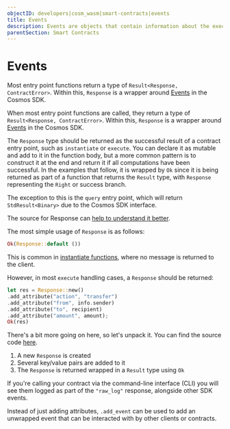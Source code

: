 ```yaml
---
objectID: developers|cosm_wasm|smart-contracts|events
title: Events
description: Events are objects that contain information about the execution of the application
parentSection: Smart Contracts
---
```


# Events

Most entry point functions return a type of `Result<Response, ContractError>`. Within this, `Response` is a wrapper around [Events](https://docs.cosmos.network/main/core/events.html) in the Cosmos SDK.

When most entry point functions are called, they return a type of `Result<Response, ContractError>`. Within this, `Response` is a wrapper around [Events](https://docs.cosmos.network/main/core/events.html) in the Cosmos SDK.

The `Response` type should be returned as the successful result of a contract entry point, such as `instantiate` or `execute`. You can declare it as mutable and add to it in the function body, but a more common pattern is to construct it at the end and return it if all computations have been successful. In the examples that follow, it is wrapped by `Ok` since it is being returned as part of a function that returns the `Result` type, with `Response` representing the `Right` or success branch.

The exception to this is the `query` entry point, which will return `StdResult<Binary>` due to the Cosmos SDK interface.

The source for Response can [help to understand it better](https://github.com/CosmWasm/cosmwasm/blob/main/packages/std/src/results/response.rs#L65).

The most simple usage of `Response` is as follows:

```rust
Ok(Response::default ())
```

This is common in [instantiate functions](https://github.com/CosmWasm/cw-plus/blob/main/contracts/cw20-base/src/contract.rs#L156), where no message is returned to the client.

However, in most `execute` handling cases, a `Response` should be returned:

```rust
let res = Response::new()
.add_attribute("action", "transfer")
.add_attribute("from", info.sender)
.add_attribute("to", recipient)
.add_attribute("amount", amount);
Ok(res)
```

There's a bit more going on here, so let's unpack it. You can find the source code [here](https://github.com/CosmWasm/cw-plus/blob/main/contracts/cw20-base/src/contract.rs#L239).

1. A new `Response` is created
2. Several key/value pairs are added to it
3. The `Response` is returned wrapped in a `Result` type using `Ok`

If you're calling your contract via the command-line interface (CLI) you will see them logged as part of the `"raw_log"`
response, alongside other SDK events.

Instead of just adding attributes, `.add_event` can be used to add an unwrapped event that can be interacted with by other clients or contracts.
